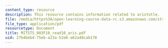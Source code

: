```yaml
---
content_type: resource
description: This resource contains information related to aristotle.
file: /media/https%3A/open-learning-course-data-rc.s3.amazonaws.com/sts-003-the-rise-of-modern-science-fall-2010/27b4beb475eba23a52e6a62a48cab178_MITSTS_003F10_read10_aris.pdf
file_type: application/pdf
resourcetype: Document
title: MITSTS_003F10_read10_aris.pdf
uid: 27b4beb4-75eb-a23a-52e6-a62a48cab178
---
```

